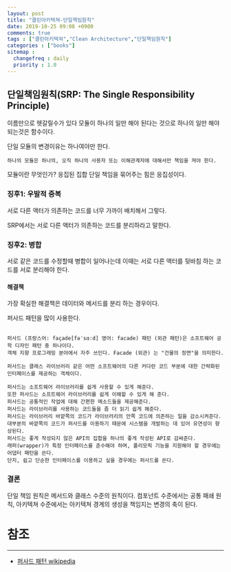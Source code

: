 ```yaml
---
layout: post
title: "클린아키텍쳐-단일책임원칙"
date: 2019-10-25 09:08 +0900
comments: true
tags : ["클린아키텍쳐","Clean Architecture","단일책임원칙"]
categories : ["books"]
sitemap :
  changefreq : daily
  priority : 1.0
---
```


## 단일책임원칙(SRP: The Single Responsibility Principle)

이름만으로 헷갈릴수가 있다 모듈이 하나의 일만 해야 된다는 것으로 하나의 일만 해야 되는것은 함수이다.

단일 모듈의 변경이유는 하나여야만 한다.
 
```
하나의 모듈은 하나의, 오직 하나의 사용자 또는 이해관계자에 대해서만 책임을 져야 한다.
``` 

모듈이란 무엇인가? 응집된 집합 단일 책임을 묶어주는 힘은 응집성이다.


### 징후1: 우발적 중복

서로 다른 액터가 의존하는 코드를 너무 가까이 배치해서 그렇다.

SRP에서는 서로 다른 액터가 의존하는 코드를 분리하라고 말한다.

### 징후2: 병합

서로 같은 코드를 수정할때 병합이 일어나는데 이때는 서로 다른 액터를 뒷바침 하는 코드를 서로 분리해야 한다.

#### 해결책

가장 확실한 해결책은 데이터와 메서드를 분리 하는 경우이다.
 
퍼사드 패턴을 많이 사용한다.

```

퍼사드 (프랑스어: façade[fəˈsɑːd] 영어: facade) 패턴 (외관 패턴)은 소프트웨어 공학 디자인 패턴 중 하나이다. 
객체 지향 프로그래밍 분야에서 자주 쓰인다. Facade (외관) 는 "건물의 정면"을 의미한다.

퍼사드는 클래스 라이브러리 같은 어떤 소프트웨어의 다른 커다란 코드 부분에 대한 간략화된 인터페이스를 제공하는 객체이다.

퍼사드는 소프트웨어 라이브러리를 쉽게 사용할 수 있게 해준다. 
또한 퍼사드는 소프트웨어 라이브러리를 쉽게 이해할 수 있게 해 준다. 
퍼사드는 공통적인 작업에 대해 간편한 메소드들을 제공해준다.
퍼사드는 라이브러리를 사용하는 코드들을 좀 더 읽기 쉽게 해준다.
퍼사드는 라이브러리 바깥쪽의 코드가 라이브러리의 안쪽 코드에 의존하는 일을 감소시켜준다. 
대부분의 바깥쪽의 코드가 퍼사드를 이용하기 때문에 시스템을 개발하는 데 있어 유연성이 향상된다.
퍼사드는 좋게 작성되지 않은 API의 집합을 하나의 좋게 작성된 API로 감싸준다.
래퍼(wrapper)가 특정 인터페이스를 준수해야 하며, 폴리모픽 기능을 지원해야 할 경우에는 어댑터 패턴을 쓴다. 
단지, 쉽고 단순한 인터페이스를 이용하고 싶을 경우에는 퍼사드를 쓴다.

```

### 결론

단일 책임 원칙은 메서드와 클래스 수준의 원칙이다. 
컴포넌트 수준에서는 공통 패쇄 원칙, 아키텍쳐 수준에서는 아키텍쳐 경계의 생성을 책임지는 변경의 축이 된다.  

# 참조
-----
* [퍼사드 패턴 wikipedia](https://ko.wikipedia.org/wiki/%ED%8D%BC%EC%82%AC%EB%93%9C_%ED%8C%A8%ED%84%B4)
